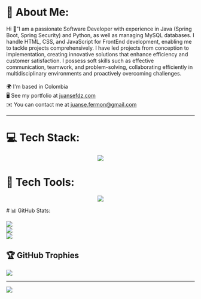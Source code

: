 # 💫 About Me:
Hi 👋"I am a passionate Software Developer with experience in Java (Spring Boot, Spring Security) and Python, as well as managing MySQL databases. I handle HTML, CSS, and JavaScript for FrontEnd development, enabling me to tackle projects comprehensively. I have led projects from conception to implementation, creating innovative solutions that enhance efficiency and customer satisfaction. I possess soft skills such as effective communication, teamwork, and problem-solving, collaborating efficiently in multidisciplinary environments and proactively overcoming challenges.<br><br>🌍 I'm based in Colombia<br>🖥️ See my portfolio at [juansefdz.com](https://juansefdz.com/)<br>✉️ You can contact me at juanse.fermon@gmail.com<br>

------------



# 💻 Tech Stack:


<p align="center">
  <a href="https://skillicons.dev">
    <img src="https://skillicons.dev/icons?i=java,spring,js,html,css,laravel,bootstrap,mysql,py,docker,git,bash,md" />
  </a>
</p>


# 🔧 Tech Tools:


<p align="center">
  <a href="https://skillicons.dev">
    <img src="https://skillicons.dev/icons?i=j,discord,notion,linkedin,postman,idea,github,vscode" />
  </a>
</p>
# 📊 GitHub Stats:

![](https://github-readme-stats.vercel.app/api?username=juansefdz&theme=dark&hide_border=false&include_all_commits=true&count_private=false)<br/>
![](https://github-readme-streak-stats.herokuapp.com/?user=juansefdz&theme=dark&hide_border=false)<br/>
![](https://github-readme-stats.vercel.app/api/top-langs/?username=juansefdz&theme=dark&hide_border=false&include_all_commits=true&count_private=false&layout=compact)

## 🏆 GitHub Trophies

![](https://github-profile-trophy.vercel.app/?username=juansefdz&theme=radical&no-frame=false&no-bg=true&margin-w=4)

---
[![](https://visitcount.itsvg.in/api?id=juansefdz&icon=2&color=6)](https://visitcount.itsvg.in)
